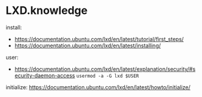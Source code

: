 # LXD.knowledge
install:
- https://documentation.ubuntu.com/lxd/en/latest/tutorial/first_steps/
- https://documentation.ubuntu.com/lxd/en/latest/installing/

user:
- https://documentation.ubuntu.com/lxd/en/latest/explanation/security/#security-daemon-access
```usermod -a -G lxd $USER```

initialize: https://documentation.ubuntu.com/lxd/en/latest/howto/initialize/
